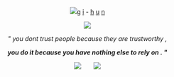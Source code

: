 <p align="center">
<img src="https://github.com/failedCONFESSION/failedCONFESSION/blob/523b063479082b09f4d439d08757f8b143e6ca5d/Untitled531_20250210184221.png"><ins>g</ins> <ins>i</ins> - <ins>h</ins> <ins>u</ins> <ins>n</ins>
<p align="center"> 
<img src="https://github.com/failedCONFESSION/failedCONFESSION/blob/b003f9f76d2f1ff1a6fc3fc4f3143f67e1772d16/Untitled530_20250210182939.png">
  
<p align="center">
  <i>" you dont trust people because they are trustworthy ,</i>
<p align="center">
  <b><i>you do it because you have nothing else to rely on . "</b></i>

  <p align="center">
<img src="https://github.com/failedCONFESSION/failedCONFESSION/blob/29c2d2c82abcab5e14d33946f456476715685813/2b70d07576aad33c116769ddf37e70acb8a40afb.gif">  <img src="https://github.com/itsONLYS3X/itsONLYS3X/blob/5ba9d1388d0565dfb14f30070483465ace9cd354/a5aa44ba901a94fea38f3a55550c61650db4d794.gif">
<img src="
